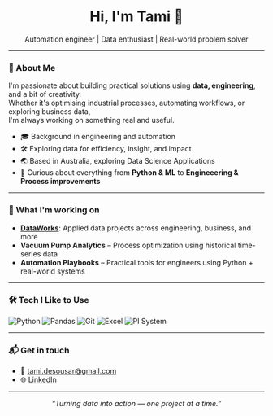 <h1 align="center">Hi, I'm Tami 👋</h1>

<p align="center">
  Automation engineer | Data enthusiast | Real-world problem solver  
</p>

---

### 🚀 About Me

I'm passionate about building practical solutions using **data, engineering**, and a bit of creativity.  
Whether it's optimising industrial processes, automating workflows, or exploring business data,  
I'm always working on something real and useful.

- 🎓 Background in engineering and automation  
- 🛠️ Exploring data for efficiency, insight, and impact  
- 🌏 Based in Australia, exploring Data Science Applications 
- 🧠 Curious about everything from **Python & ML** to **Engineeering & Process improvements**

---

### 📌 What I'm working on

- **[DataWorks](https://github.com/tamisousar/dataworks)**: Applied data projects across engineering, business, and more  
- **Vacuum Pump Analytics** – Process optimization using historical time-series data  
- **Automation Playbooks** – Practical tools for engineers using Python + real-world systems  

---

### 🛠️ Tech I Like to Use

![Python](https://img.shields.io/badge/-Python-3776AB?style=flat&logo=python&logoColor=white)
![Pandas](https://img.shields.io/badge/-Pandas-150458?style=flat&logo=pandas)
![Git](https://img.shields.io/badge/-Git-F05032?style=flat&logo=git&logoColor=white)
![Excel](https://img.shields.io/badge/-Excel-217346?style=flat&logo=microsoft-excel&logoColor=white)
![PI System](https://img.shields.io/badge/-PI%20System-blue?style=flat)

---

### 📬 Get in touch

- 💌 tami.desousar@gmail.com  
- 🌐 [LinkedIn](https://www.linkedin.com/in/tamisousar)

---

<p align="center">
  <em>“Turning data into action — one project at a time.”</em>
</p>
